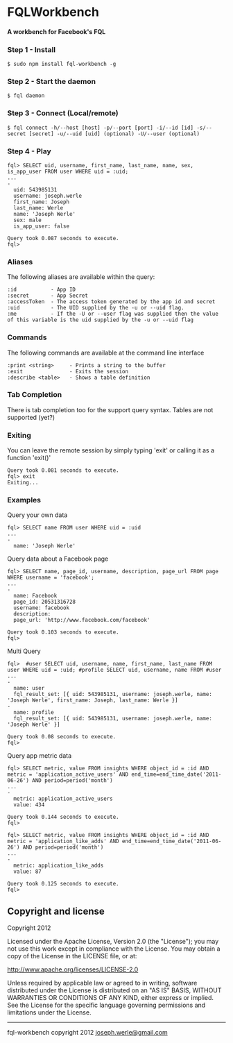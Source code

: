 FQLWorkbench
============

#### A workbench for Facebook's FQL

### Step 1 - Install
```
$ sudo npm install fql-workbench -g
```

### Step 2 - Start the daemon
```
$ fql daemon
```

### Step 3 - Connect (Local/remote)
```
$ fql connect -h/--host [host] -p/--port [port] -i/--id [id] -s/--secret [secret] -u/--uid [uid] (optional) -U/--user (optional)
```

### Step 4 - Play
```
fql> SELECT uid, username, first_name, last_name, name, sex, is_app_user FROM user WHERE uid = :uid;
... 
-
  uid: 543985131
  username: joseph.werle
  first_name: Joseph
  last_name: Werle
  name: 'Joseph Werle'
  sex: male
  is_app_user: false

Query took 0.087 seconds to execute.
fql>
```

### Aliases
The following aliases are available within the query:
```
:id           - App ID
:secret       - App Secret
:accessToken  - The access token generated by the app id and secret
:uid          - The UID supplied by the -u or --uid flag.
:me           - If the -U or --user flag was supplied then the value of this variable is the uid supplied by the -u or --uid flag
```

### Commands
The following commands are available at the command line interface
```
:print <string>     - Prints a string to the buffer
:exit               - Exits the session
:describe <table>   - Shows a table definition
```

### Tab Completion 
There is tab completion too for the support query syntax. Tables are not supported (yet?)

### Exiting
You can leave the remote session by simply typing 'exit' or calling it as a function 'exit()'
```
Query took 0.081 seconds to execute.
fql> exit
Exiting...
```

### Examples

Query your own data
```
fql> SELECT name FROM user WHERE uid = :uid
... 
-
  name: 'Joseph Werle'
```

Query data about a Facebook page
```
fql> SELECT name, page_id, username, description, page_url FROM page WHERE username = 'facebook';
... 
-
  name: Facebook
  page_id: 20531316728
  username: facebook
  description: 
  page_url: 'http://www.facebook.com/facebook'

Query took 0.103 seconds to execute.
fql> 
```

Multi Query
```
fql>  #user SELECT uid, username, name, first_name, last_name FROM user WHERE uid = :uid; #profile SELECT uid, username, name FROM #user
... 
-
  name: user
  fql_result_set: [{ uid: 543985131, username: joseph.werle, name: 'Joseph Werle', first_name: Joseph, last_name: Werle }]
-
  name: profile
  fql_result_set: [{ uid: 543985131, username: joseph.werle, name: 'Joseph Werle' }]

Query took 0.08 seconds to execute.
fql>
```

Query app metric data
```
fql> SELECT metric, value FROM insights WHERE object_id = :id AND metric = 'application_active_users' AND end_time=end_time_date('2011-06-26') AND period=period('month')
... 
-
  metric: application_active_users
  value: 434

Query took 0.144 seconds to execute.
fql> 
```

```
fql> SELECT metric, value FROM insights WHERE object_id = :id AND metric = 'application_like_adds' AND end_time=end_time_date('2011-06-26') AND period=period('month')
... 
-
  metric: application_like_adds
  value: 87

Query took 0.125 seconds to execute.
fql> 
```

Copyright and license
---------------------

Copyright 2012

Licensed under the Apache License, Version 2.0 (the "License");
you may not use this work except in compliance with the License.
You may obtain a copy of the License in the LICENSE file, or at:

   http://www.apache.org/licenses/LICENSE-2.0

Unless required by applicable law or agreed to in writing, software
distributed under the License is distributed on an "AS IS" BASIS,
WITHOUT WARRANTIES OR CONDITIONS OF ANY KIND, either express or implied.
See the License for the specific language governing permissions and
limitations under the License.

- - -
fql-workbench copyright 2012
joseph.werle@gmail.com